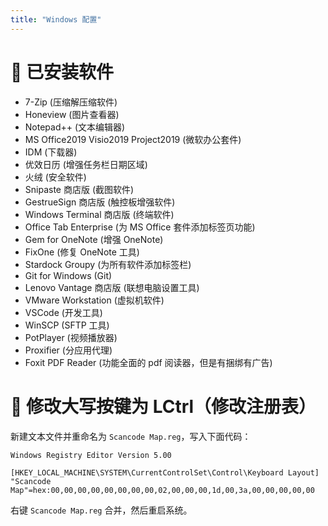 ```yaml
---
title: "Windows 配置"
---
```


# ️🚀 已安装软件

- 7-Zip (压缩解压缩软件)
- Honeview (图片查看器)
- Notepad++ (文本编辑器)
- MS Office2019 Visio2019 Project2019 (微软办公套件)
- IDM (下载器)
- 优效日历 (增强任务栏日期区域)
- 火绒 (安全软件)
- Snipaste 商店版 (截图软件)
- GestrueSign 商店版 (触控板增强软件)
- Windows Terminal 商店版 (终端软件)
- Office Tab Enterprise (为 MS Office 套件添加标签页功能)
- Gem for OneNote (增强 OneNote)
- FixOne (修复 OneNote 工具)
- Stardock Groupy (为所有软件添加标签栏)
- Git for Windows (Git)
- Lenovo Vantage 商店版 (联想电脑设置工具)
- VMware Workstation (虚拟机软件)
- VSCode (开发工具)
- WinSCP (SFTP 工具)
- PotPlayer (视频播放器)
- Proxifier (分应用代理)
- Foxit PDF Reader (功能全面的 pdf 阅读器，但是有捆绑有广告)

# 🚀 修改大写按键为 LCtrl（修改注册表）

新建文本文件并重命名为 `Scancode Map.reg`，写入下面代码：

```text
Windows Registry Editor Version 5.00

[HKEY_LOCAL_MACHINE\SYSTEM\CurrentControlSet\Control\Keyboard Layout]
"Scancode Map"=hex:00,00,00,00,00,00,00,00,02,00,00,00,1d,00,3a,00,00,00,00,00
```

右键 `Scancode Map.reg` 合并，然后重启系统。
